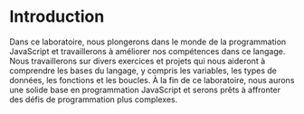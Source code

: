 # Introduction

Dans ce laboratoire, nous plongerons dans le monde de la programmation JavaScript et travaillerons à améliorer nos compétences dans ce langage. Nous travaillerons sur divers exercices et projets qui nous aideront à comprendre les bases du langage, y compris les variables, les types de données, les fonctions et les boucles. À la fin de ce laboratoire, nous aurons une solide base en programmation JavaScript et serons prêts à affronter des défis de programmation plus complexes.
